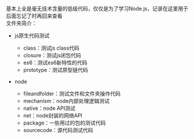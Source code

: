 <!--
 * @Description: 
 * @Author: Loki Zhao
 * @Copyright: Karl Storz
 * @Date: 2019-10-30 11:42:40
 * @LastEditors: Loki Zhao
 * @LastEditTime: 2019-10-30 14:12:02
 -->
基本上全是毫无技术含量的低级代码，仅仅是为了学习Node.js，记录在这里用于后面忘记了时再回来查看<br>
文件夹简介：<br>
+ js原生代码测试
    + class：测试js class代码
    + closure：测试js闭包代码
    + es6：测试es6新特性的代码
    + prototype：测试原型链代码

+ node
    + fileandfolder：测试文件和文件夹操作代码
    + mechanism：node内部处理逻辑测试
    + native：node API测试
    + net：node封装的网络API
    + package：一些用过的包的测试代码
    + sourcecode：源代码测试代码
